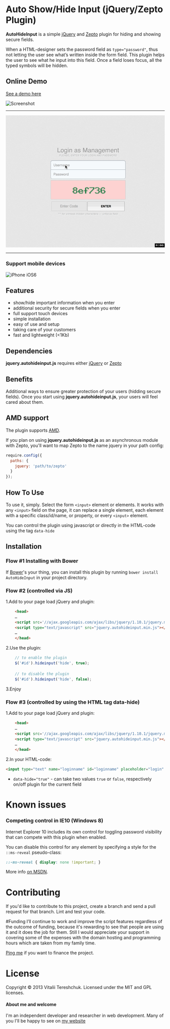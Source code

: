 # Auto Show/Hide Input (jQuery/Zepto Plugin)

**AutoHideInput** is a simple [jQuery](http://jquery.com) and [Zepto](http://zeptojs.com) plugin for hiding and showing secure fields.

When a HTML-designer sets the password field as `type="password"`, thus not letting the user see what’s written inside the form field. This plugin helps the user to see what he input into this field. Once a field loses focus, all the typed symbols will be hidden.

## Online Demo

[See a demo here](http://xvoland.github.io/jquery-plugin-autohideinput)

![Screenshot](https://rawgithub.com/xvoland/jquery-plugin-autohideinput/master/demo/autohideinput.gif)

*****
![Sample of use](demo/autohideinput2.gif)

*****

### Support mobile devices

![iPhone iOS6](https://rawgithub.com/xvoland/jquery-plugin-autohideinput/master/demo/ios.png)

## Features
- show/hide important information when you enter
- additional security for secure fields when you enter
- full support touch devices
- simple installation
- easy of use and setup
- taking care of your customers
- fast and lightweight (<1Kb)


## Dependencies
**jquery.autohideinput.js** requires either [jQuery](http://jquery.com/) or [Zepto](http://zeptojs.com/)


## Benefits
Additional ways to ensure greater protection of your users (hidding secure fields). Once you start using **jquery.autohideinput.js**, your users will feel cared about them.


## AMD support
The plugin supports [AMD](http://requirejs.org/docs/whyamd.html).

If you plan on using **jquery.autohideinput.js** as an asynchronous module with Zepto, you'll want to map Zepto to the name jquery in your path config:

```javascript
require.config({
  paths: {
    jquery: 'path/to/zepto'
  }
});
```


## How To Use

To use it, simply. Select the form `<input>` element or elements. It works with any `<input>` field on the page, it can replace a single element, each element with a specific class/id/name, or property, or every `<input>` element.

You can control the plugin using javascript or directly in the HTML-code using the tag `data-hide`


## Installation

### Flow #1 Installing with Bower
If [Bower](http://bower.io/)'s your thing, you can install this plugin by running `bower install AutoHideInput` in your project directory.


### Flow #2 (controlled via JS)

1.Add to your page load jQuery and plugin:

```html
	<head>
	… 
	<script src='//ajax.googleapis.com/ajax/libs/jquery/1.10.1/jquery.min.js'></script>
	<script type="text/javascript" src="jquery.autohideinput.min.js"></script>
	…
	</head>
```

2.Use the plugin:

```javascript
	// to enable the plugin
	$('#id').hideinput('hide', true);
	
	// to disable the plugin
	$('#id').hideinput('hide', false);	
```

3.Enjoy


### Flow #3 (controlled by using the HTML tag **data-hide**)

1.Add to your page load jQuery and plugin:

```html
	<head>
	… 
	<script src='//ajax.googleapis.com/ajax/libs/jquery/1.10.1/jquery.min.js'></script>
	<script type="text/javascript" src="jquery.autohideinput.min.js"></script>
	…
	</head>
```

2.In your HTML-code:

```html
<input type="text" name="loginname" id="loginname" placeholder="login" data-hide="true">
```

* `data-hide="true"` - can take two values `true` or `false`, respectively on/off plugin for the current field


# Known issues
### Competing control in IE10 (Windows 8)

Internet Explorer 10 includes its own control for toggling password visibility that can compete with this plugin when enabled.

You can disable this control for any element by specifying a style for the `::ms-reveal` pseudo-class:

```css
::-ms-reveal { display: none !important; }
```

More info [on MSDN](http://msdn.microsoft.com/en-us/library/windows/apps/hh465773.aspx).


# Contributing
If you'd like to contribute to this project, create a branch and send a pull request for that branch. Lint and test your code.


#Funding
I’ll continue to work and improve the script features regardless of the outcome of funding, because it's rewarding to see that people are using it and it does the job for them. Still I would appreciate your support in covering some of the expenses with the domain hosting and programming hours which are taken from my family time.

[Ping me](mailto:adv@dotoca.net) if you want to finance the project.


# License
Copyright © 2013 Vitalii Tereshchuk. Licensed under the MIT and GPL licenses.


#### About me and welcome
I'm an independent developer and researcher in web development. Many of you I'll be happy to see on [my website](http://dotoca.net)
